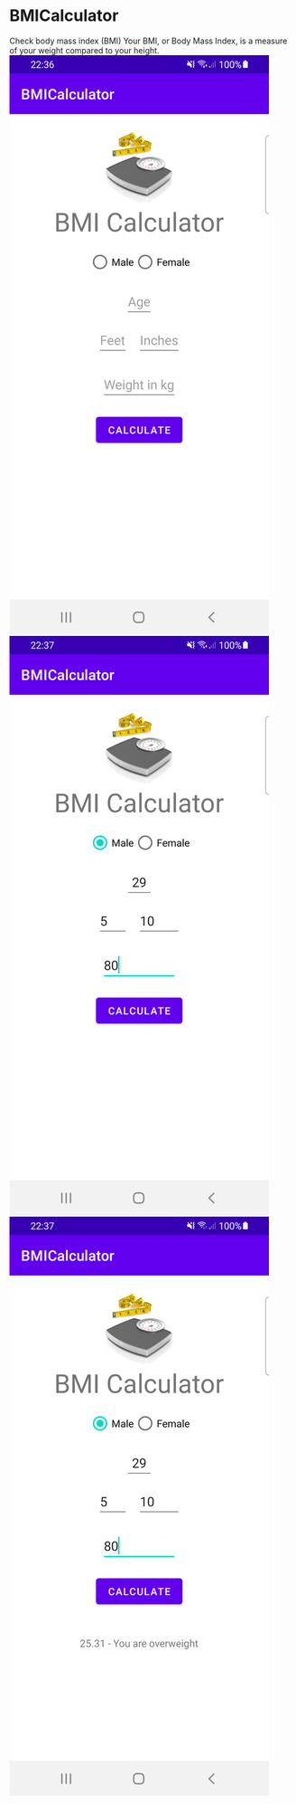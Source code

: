 # BMICalculator
Check body mass index (BMI)
Your BMI, or Body Mass Index, is a measure of your weight compared to your height. 
<img src="https://github.com/adesanyaaa/BMICalculator/blob/main/Screenshot_20220827_223639.png">
<img src="https://github.com/adesanyaaa/BMICalculator/blob/main/Screenshot_20220827_223734.png">
<img src="https://github.com/adesanyaaa/BMICalculator/blob/main/Screenshot_20220827_223805.png">
